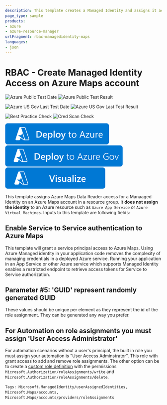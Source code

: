 ```yaml
---
description: This template creates a Managed Identity and assigns it access to an a created Azure Maps account.
page_type: sample
products:
- azure
- azure-resource-manager
urlFragment: rbac-managedidentity-maps
languages:
- json
---
```

# RBAC - Create Managed Identity Access on Azure Maps account

![Azure Public Test Date](https://azurequickstartsservice.blob.core.windows.net/badges/quickstarts/microsoft.authorization/rbac-managedidentity-maps/PublicLastTestDate.svg)
![Azure Public Test Result](https://azurequickstartsservice.blob.core.windows.net/badges/quickstarts/microsoft.authorization/rbac-managedidentity-maps/PublicDeployment.svg)

![Azure US Gov Last Test Date](https://azurequickstartsservice.blob.core.windows.net/badges/quickstarts/microsoft.authorization/rbac-managedidentity-maps/FairfaxLastTestDate.svg)
![Azure US Gov Last Test Result](https://azurequickstartsservice.blob.core.windows.net/badges/quickstarts/microsoft.authorization/rbac-managedidentity-maps/FairfaxDeployment.svg)

![Best Practice Check](https://azurequickstartsservice.blob.core.windows.net/badges/quickstarts/microsoft.authorization/rbac-managedidentity-maps/BestPracticeResult.svg)
![Cred Scan Check](https://azurequickstartsservice.blob.core.windows.net/badges/quickstarts/microsoft.authorization/rbac-managedidentity-maps/CredScanResult.svg)

[![Deploy To Azure](https://raw.githubusercontent.com/Azure/azure-quickstart-templates/master/1-CONTRIBUTION-GUIDE/images/deploytoazure.svg?sanitize=true)](https://portal.azure.com/#create/Microsoft.Template/uri/https%3A%2F%2Fraw.githubusercontent.com%2FAzure%2Fazure-quickstart-templates%2Fmaster%2Fquickstarts%2Fmicrosoft.authorization%2Frbac-managedidentity-maps%2Fazuredeploy.json)
[![Deploy To Azure US Gov](https://raw.githubusercontent.com/Azure/azure-quickstart-templates/master/1-CONTRIBUTION-GUIDE/images/deploytoazuregov.svg?sanitize=true)](https://portal.azure.us/#create/Microsoft.Template/uri/https%3A%2F%2Fraw.githubusercontent.com%2FAzure%2Fazure-quickstart-templates%2Fmaster%2Fquickstarts%2Fmicrosoft.authorization%2Frbac-managedidentity-maps%2Fazuredeploy.json)
[![Visualize](https://raw.githubusercontent.com/Azure/azure-quickstart-templates/master/1-CONTRIBUTION-GUIDE/images/visualizebutton.svg?sanitize=true)](http://armviz.io/#/?load=https%3A%2F%2Fraw.githubusercontent.com%2FAzure%2Fazure-quickstart-templates%2Fmaster%2Fquickstarts%2Fmicrosoft.authorization%2Frbac-managedidentity-maps%2Fazuredeploy.json)

This template assigns Azure Maps Data Reader access for a Manaaged Identity on an Azure Maps account in a resource group. It **does not assign the identity** to an Azure resource such as `Azure App Service` or `Azure Virtual Machines`. Inputs to this template are following fields:

## Enable Service to Service authentication to Azure Maps

This template will grant a service principal access to Azure Maps. Using Azure Managed identity in your application code removes the complexity of managing credentials in a deployed Azure service. Running your application in an App Service or other Azure service which supports Managed Identity enables a restricted endpoint to retrieve access tokens for Service to Service authorization.

## Parameter #5: 'GUID' represent randomly generated GUID

These values should be unique per element as they represent the id of the role assignment. They can be generated any way you prefer.

## For Automation on role assignments you must assign 'User Access Administrator'

For automation scenarios without a user's principal, the built in role you must assign your automation is "User Access Adminstrator". This role with grant access to add and remove role assignments. The other option can be to create a [custom role definition](https://docs.microsoft.com/azure/role-based-access-control/custom-roles) with the permissions `Microsoft.Authorization/roleAssignments/write` and `Microsoft.Authorization/roleAssignments/delete`.

`Tags: Microsoft.ManagedIdentity/userAssignedIdentities, Microsoft.Maps/accounts, Microsoft.Maps/accounts/providers/roleAssignments`
